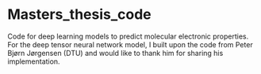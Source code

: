 # Masters_thesis_code
Code for deep learning models to predict molecular electronic properties. For the deep tensor neural network model, I built upon the code from Peter Bjørn Jørgensen (DTU) and would like to thank him for sharing his implementation. 
